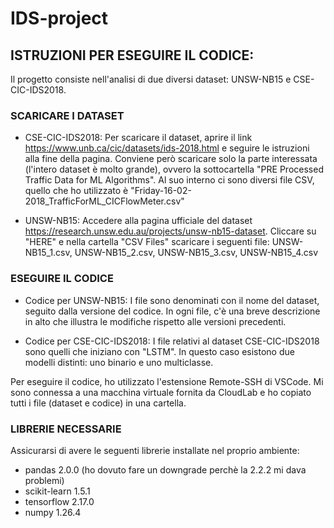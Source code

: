 # IDS-project

## ISTRUZIONI PER ESEGUIRE IL CODICE:

Il progetto consiste nell'analisi di due diversi dataset: UNSW-NB15 e CSE-CIC-IDS2018.

###  SCARICARE I DATASET

- CSE-CIC-IDS2018: Per scaricare il dataset, aprire il link https://www.unb.ca/cic/datasets/ids-2018.html e seguire le istruzioni alla fine della pagina. Conviene però scaricare solo la parte interessata (l'intero dataset è molto grande), ovvero la sottocartella "PRE Processed Traffic Data for ML Algorithms". Al suo interno ci sono diversi file CSV, quello che ho utilizzato è "Friday-16-02-2018_TrafficForML_CICFlowMeter.csv"

- UNSW-NB15: Accedere alla pagina ufficiale del dataset https://research.unsw.edu.au/projects/unsw-nb15-dataset. Cliccare su "HERE" e nella cartella "CSV Files" scaricare i seguenti file: UNSW-NB15_1.csv, UNSW-NB15_2.csv, UNSW-NB15_3.csv, UNSW-NB15_4.csv

### ESEGUIRE IL CODICE

- Codice per UNSW-NB15: I file sono denominati con il nome del dataset, seguito dalla versione del codice. In ogni file, c'è una breve descrizione in alto che illustra le modifiche rispetto alle versioni precedenti.

- Codice per CSE-CIC-IDS2018: I file relativi al dataset CSE-CIC-IDS2018 sono quelli che iniziano con "LSTM". In questo caso esistono due modelli distinti: uno binario e uno multiclasse.

Per eseguire il codice, ho utilizzato l'estensione Remote-SSH di VSCode. Mi sono connessa a una macchina virtuale fornita da CloudLab e ho copiato tutti i file (dataset e codice) in una cartella.

### LIBRERIE NECESSARIE

Assicurarsi di avere le seguenti librerie installate nel proprio ambiente:
- pandas 2.0.0 (ho dovuto fare un downgrade perchè la 2.2.2 mi dava problemi)
- scikit-learn 1.5.1
- tensorflow 2.17.0
- numpy 1.26.4

